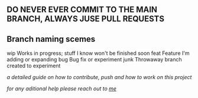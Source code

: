 ## **DO NEVER EVER COMMIT TO THE MAIN BRANCH, ALWAYS JUSE PULL REQUESTS**

## Branch naming scemes
	
wip 		Works in progress; stuff I know won't be finished soon
feat		Feature I'm adding or expanding
bug		Bug fix or experiment
junk		Throwaway branch created to experiment


*a detailed guide on how to contribute, push and how to work on this project*

*for any aditional help please reach out to [me](https://www.github.com/RobsizocktUni)*
